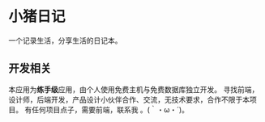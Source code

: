 # 小猪日记
一个记录生活，分享生活的日记本。
 

## 开发相关
本应用为**练手级**应用，由个人使用免费主机与免费数据库独立开发。
寻找前端，设计师，后端开发，产品设计小伙伴合作、交流，无技术要求，合作不限于本项目。
有任何项目点子，需要前端，联系我   。(｀・ω・´)。
